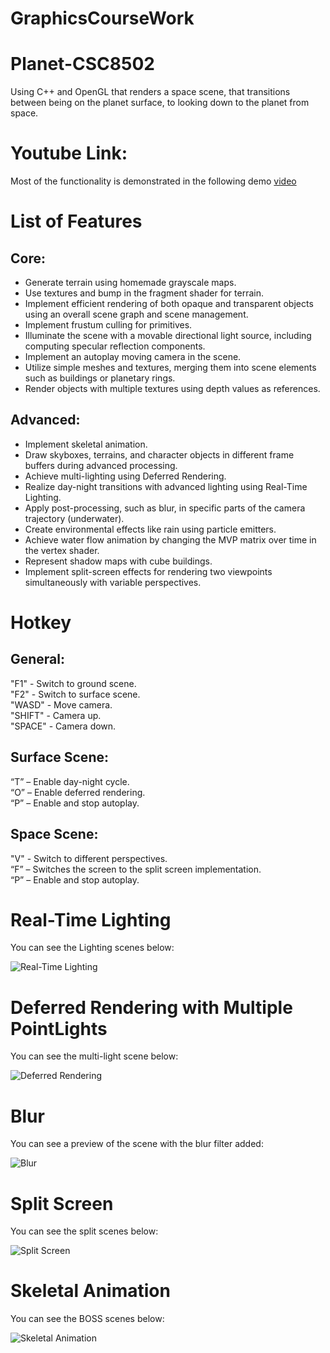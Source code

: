 # GraphicsCourseWork
# Planet-CSC8502

Using C++ and OpenGL that renders a space scene, that transitions between being on the planet surface, to looking down to the planet from space.

# Youtube Link:

Most of the functionality is demonstrated in the following demo [video](https://youtu.be/MonSYgP1leY)

# List of Features
## Core:

- Generate terrain using homemade grayscale maps.
- Use textures and bump in the fragment shader for terrain.
- Implement efficient rendering of both opaque and transparent objects using an overall scene graph and scene management.
- Implement frustum culling for primitives.
- Illuminate the scene with a movable directional light source, including computing specular reflection components.
- Implement an autoplay moving camera in the scene.
- Utilize simple meshes and textures, merging them into scene elements such as buildings or planetary rings.
- Render objects with multiple textures using depth values as references.

## Advanced:

- Implement skeletal animation.
- Draw skyboxes, terrains, and character objects in different frame buffers during advanced processing.
- Achieve multi-lighting using Deferred Rendering.
- Realize day-night transitions with advanced lighting using Real-Time Lighting.
- Apply post-processing, such as blur, in specific parts of the camera trajectory (underwater).
- Create environmental effects like rain using particle emitters.
- Achieve water flow animation by changing the MVP matrix over time in the vertex shader.
- Represent shadow maps with cube buildings.
- Implement split-screen effects for rendering two viewpoints simultaneously with variable perspectives.

# Hotkey

## General:

"F1" - Switch to ground scene.  
"F2" - Switch to surface scene.  
"WASD" - Move camera.  
"SHIFT" - Camera up.  
"SPACE" - Camera down.  

## Surface Scene:

“T” – Enable day-night cycle.  
“O” – Enable deferred rendering.  
“P” –  Enable and stop autoplay.  

## Space Scene:

"V" - Switch to different perspectives.  
“F” – Switches the screen to the split screen implementation.  
“P” –  Enable and stop autoplay.  

# Real-Time Lighting

You can see the Lighting scenes below:

![Real-Time Lighting]( https://github.com/Misfit7/GraphicsCourseWork/blob/master/FinalPicture/1.png)
  

# Deferred Rendering with Multiple PointLights

You can see the multi-light scene below:

![Deferred Rendering](https://github.com/Misfit7/GraphicsCourseWork/blob/master/FinalPicture/2.png)

  

# Blur

You can see a preview of the scene with the blur filter added:

![Blur]( https://github.com/Misfit7/GraphicsCourseWork/blob/master/FinalPicture/3.png)

  
# Split Screen

You can see the split scenes below:

![Split Screen](https://github.com/Misfit7/GraphicsCourseWork/blob/master/FinalPicture/4.png)

# Skeletal Animation

You can see the BOSS scenes below:

![Skeletal Animation](https://github.com/Misfit7/GraphicsCourseWork/blob/master/FinalPicture/5.png)

